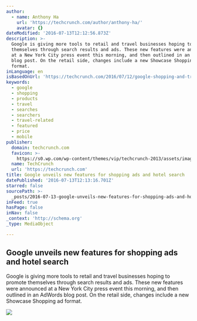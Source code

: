 ```yaml
---
author:
  - name: Anthony Ha
    url: 'https://techcrunch.com/author/anthony-ha/'
    avatar: {}
dateModified: '2016-07-13T12:12:56.873Z'
description: >-
  Google is giving more tools to retail and travel businesses hoping to promote
  themselves through search results and ads. These new features were announced
  at a New York City press event this morning, and then outlined in an AdWords
  blog post. On the retail side, changes include a new Showcase Shopping ad
  format.
inLanguage: en
isBasedOnUrl: 'https://techcrunch.com/2016/07/12/google-shopping-and-travel/'
keywords:
  - google
  - shopping
  - products
  - travel
  - searches
  - searchers
  - travel-related
  - featured
  - price
  - mobile
publisher:
  domain: techcrunch.com
  favicon: >-
    https://s0.wp.com/wp-content/themes/vip/techcrunch-2013/assets/images/favicon.ico
  name: TechCrunch
  url: 'https://techcrunch.com'
title: Google unveils new features for shopping ads and hotel search
datePublished: '2016-07-13T12:13:16.701Z'
starred: false
sourcePath: >-
  _posts/2016-07-13-google-unveils-new-features-for-shopping-ads-and-hotel-searc.md
inFeed: true
hasPage: false
inNav: false
_context: 'http://schema.org'
_type: MediaObject

---
```

<article style=""><h1>Google unveils new features for shopping ads and hotel search</h1><p>Google is giving more tools to retail and travel businesses hoping to promote themselves through search results and ads. These new features were announced at a New York City press event this morning, and then outlined in an AdWords blog post. On the retail side, changes include a new Showcase Shopping ad format.</p><img src="https://tctechcrunch2011.files.wordpress.com/2014/04/5976264120_68e6352107_o.jpg?w=764&amp;h=400&amp;crop=1" /></article>